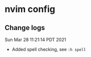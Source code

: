 # nvim config

## Change logs

Sun Mar 28 11:21:14 PDT 2021

- Added spell checking, see `:h spell`
